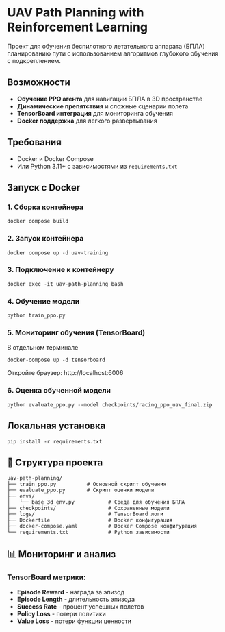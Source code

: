 # UAV Path Planning with Reinforcement Learning

Проект для обучения беспилотного летательного аппарата (БПЛА) планированию пути с использованием алгоритмов глубокого обучения с подкреплением.

## Возможности

- **Обучение PPO агента** для навигации БПЛА в 3D пространстве
- **Динамические препятствия** и сложные сценарии полета
- **TensorBoard интеграция** для мониторинга обучения
- **Docker поддержка** для легкого развертывания

## Требования

- Docker и Docker Compose
- Или Python 3.11+ с зависимостями из `requirements.txt`

## Запуск с Docker

### 1. Сборка контейнера

`docker compose build`

### 2. Запуск контейнера

`docker compose up -d uav-training`

### 3. Подключение к контейнеру

`docker exec -it uav-path-planning bash`

### 4. Обучение модели

`python train_ppo.py`

### 5. Мониторинг обучения (TensorBoard)

В отдельном терминале

`docker-compose up -d tensorboard`

Откройте браузер: http://localhost:6006

### 6. Оценка обученной модели

`
python evaluate_ppo.py --model checkpoints/racing_ppo_uav_final.zip
`

## Локальная установка

`
pip install -r requirements.txt
`

## 📁 Структура проекта

```
uav-path-planning/
├── train_ppo.py          # Основной скрипт обучения
├── evaluate_ppo.py       # Скрипт оценки модели
├── envs/
│   └── base_3d_env.py           # Среда для обучения БПЛА
├── checkpoints/                 # Сохраненные модели
├── logs/                        # TensorBoard логи
├── Dockerfile                   # Docker конфигурация
├── docker-compose.yaml          # Docker Compose конфигурация
└── requirements.txt             # Python зависимости
```


## 📊 Мониторинг и анализ

### TensorBoard метрики:
- **Episode Reward** - награда за эпизод
- **Episode Length** - длительность эпизода
- **Success Rate** - процент успешных полетов
- **Policy Loss** - потери политики
- **Value Loss** - потери функции ценности
